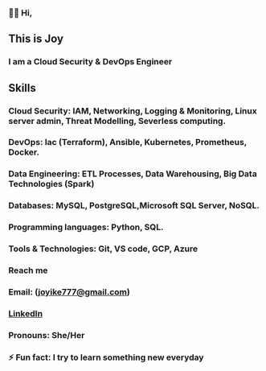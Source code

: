 ### 👋🏼 Hi,
## This is Joy
### I am a Cloud Security & DevOps Engineer
## Skills
### Cloud Security: IAM, Networking, Logging & Monitoring, Linux server admin, Threat Modelling, Severless computing.
### DevOps: Iac (Terraform), Ansible, Kubernetes, Prometheus, Docker.
### Data Engineering: ETL Processes, Data Warehousing, Big Data Technologies (Spark)
### Databases: MySQL, PostgreSQL,Microsoft SQL Server, NoSQL.
### Programming languages: Python, SQL.
### Tools & Technologies: Git, VS code, GCP, Azure
### Reach me
### Email: (joyike777@gmail.com) 
### [LinkedIn](www.linkedin.com/in/joy-ezinwanneamaka-ike-87498a1b9)
### Pronouns: She/Her
### ⚡ Fun fact: I try to learn something new everyday

<!---
JoyIke001/JoyIke001 is a ✨ special ✨ repository because its `README.md` (this file) appears on your GitHub profile.
You can click the Preview link to take a look at your changes.
--->
